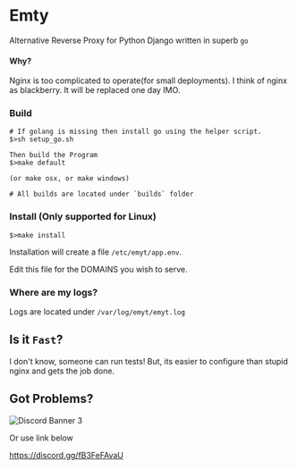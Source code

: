 # Emty
Alternative Reverse Proxy for Python Django written in superb `go`

#### Why?
Nginx is too complicated to operate(for small deployments). I think of nginx as blackberry. It will be replaced one day IMO.

### Build

```
# If golang is missing then install go using the helper script.
$>sh setup_go.sh
```

```
Then build the Program
$>make default 

(or make osx, or make windows)

# All builds are located under `builds` folder
```

### Install (Only supported for Linux)

```
$>make install
```

Installation will create a file `/etc/emyt/app.env`.

Edit this file for the DOMAINS you wish to serve.

### Where are my logs?

Logs are located under `/var/log/emyt/emyt.log`

## Is it `Fast`?

I don't know, someone can run tests! But, its easier to configure than stupid nginx and gets the job done.

## Got Problems?

![Discord Banner 3](https://discordapp.com/api/guilds/1042832870173052968/widget.png?style=banner3)

Or use link below

https://discord.gg/fB3FeFAvaU
